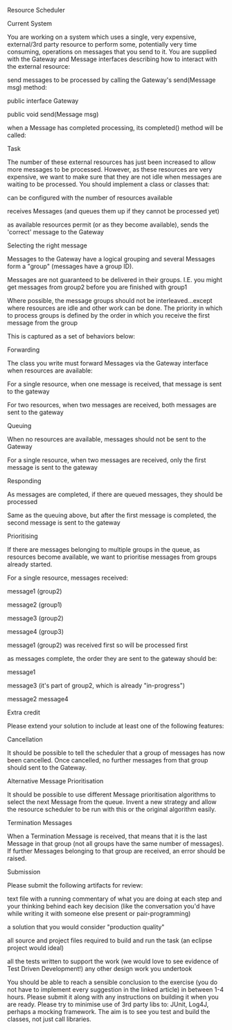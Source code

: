 <BODY>
<DIV id="page_1">
<DIV id="dimg1">
</DIV>


<DIV id="id_1">
<P class="p0 ft0">Resource Scheduler</P>
<P class="p1 ft1">Current System</P>
<P class="p2 ft2">You are working on a system which uses a single, very expensive, external/3rd party resource to perform some, potentially very time consuming, operations on messages that you send to it. You are supplied with the Gateway and Message interfaces describing how to interact with the external resource:</P>
<P class="p3 ft2">send messages to be processed by calling the Gateway's send(Message msg) method:</P>
<P class="p4 ft2">public interface Gateway</P>
<P class="p5 ft2">public void send(Message msg)</P>
<P class="p6 ft2">when a Message has completed processing, its completed() method will be called:</P>
<P class="p8 ft1">Task</P>
<P class="p9 ft2">The number of these external resources has just been increased to allow more messages to be processed. However, as these resources are very expensive, we want to make sure that they are not idle when messages are waiting to be processed. You should implement a class or classes that:</P>
<P class="p3 ft2">can be configured with the number of resources available</P>
<P class="p10 ft2">receives Messages (and queues them up if they cannot be processed yet)</P>
<P class="p10 ft2">as available resources permit (or as they become available), sends the 'correct' message to the Gateway</P>
<P class="p11 ft3">Selecting the right message</P>
<P class="p12 ft2">Messages to the Gateway have a logical grouping and several Messages form a "group" (messages have a group ID).</P>
<P class="p13 ft2">Messages are not guaranteed to be delivered in their groups. I.E. you might get messages from group2 before you are finished with group1</P>
<P class="p14 ft2">Where possible, the message groups should not be interleaved...except where resources are idle and other work can be done. The priority in which to process groups is defined by the order in which you receive the first message from the group</P>
<P class="p15 ft2">This is captured as a set of <SPAN class="ft4">behaviors </SPAN>below:</P>
<P class="p11 ft3">Forwarding</P>
<P class="p16 ft2">The class you write must forward Messages via the Gateway interface when resources are available:</P>
<P class="p17 ft2">For a single resource, when one message is received, that message is sent to the gateway</P>
<P class="p10 ft2">For two resources, when two messages are received, both messages are sent to the gateway</P>
<P class="p11 ft3">Queuing</P>
<P class="p16 ft2">When no resources are available, messages should not be sent to the Gateway</P>
<P class="p17 ft2">For a single resource, when two messages are received, only the first message is sent to the gateway</P>
<P class="p18 ft3">Responding</P>
<P class="p15 ft2">As messages are completed, if there are queued messages, they should be processed</P>
<P class="p19 ft2">Same as the queuing above, but after the first message is completed, the second message is sent to the gateway</P>
<P class="p11 ft3">Prioritising</P>
</DIV>
<DIV id="id_2">
<P class="p20 ft2">If there are messages belonging to multiple groups in the queue, as resources become available, we want to prioritise messages from groups already started.</P>
</DIV>
</DIV>
<DIV id="page_2">
<DIV id="dimg1">
</DIV>


<DIV class="dclr"></DIV>
<P class="p21 ft2">For a single resource, messages received:</P>
<P class="p22 ft2">message1 (group2)</P>
<P class="p4 ft2">message2 (group1)</P>
<P class="p4 ft2">message3 (group2)</P>
<P class="p4 ft2">message4 (group3)</P>
<P class="p10 ft2">message1 (group2) was received first so will be processed first</P>
<P class="p6 ft2">as messages complete, the order they are sent to the gateway should be:</P>
<P class="p4 ft2">message1</P>
<P class="p4 ft2">message3 (it's part of group2, which is already <NOBR>"in-progress")</NOBR></P>
<P class="p23 ft2">message2 message4</P>
<P class="p8 ft1">Extra credit</P>
<P class="p24 ft2">Please extend your solution to include at least one of the following features:</P>
<P class="p11 ft3">Cancellation</P>
<P class="p25 ft2">It should be possible to tell the scheduler that a group of messages has now been cancelled. Once cancelled, no further messages from that group should sent to the Gateway.</P>
<P class="p26 ft3">Alternative Message Prioritisation</P>
<P class="p27 ft2">It should be possible to use different Message prioritisation algorithms to select the next Message from the queue. Invent a new strategy and allow the resource scheduler to be run with this or the original algorithm easily.</P>
<P class="p26 ft3">Termination Messages</P>
<P class="p28 ft2">When a Termination Message is received, that means that it is the last Message in that group (not all groups have the same number of messages). If further Messages belonging to that group are received, an error should be raised.</P>
<P class="p29 ft5">Submission</P>
<P class="p15 ft2">Please submit the following artifacts for review:</P>
<P class="p30 ft2">text file with a running commentary of what you are doing at each step and your thinking behind each key decision (like the conversation you'd have while writing it with someone else present or <NOBR>pair-programming)</NOBR></P>
<P class="p6 ft2">a solution that you would consider "production quality"</P>
<P class="p6 ft2">all source and project files required to build and run the task (an eclipse project would ideal)</P>
<P class="p31 ft2">all the tests written to support the work (we would love to see evidence of Test Driven Development!) any other design work you undertook</P>
<P class="p32 ft2">You should be able to reach a sensible conclusion to the exercise (you do not have to implement every suggestion in the linked article) in between <NOBR>1-4</NOBR> hours. Please submit it along with any instructions on building it when you are ready. Please try to minimise use of 3rd party libs to: JUnit, Log4J, perhaps a mocking framework. The aim is to see you test and build the classes, not just call libraries.</P>
</DIV>
</BODY>
</HTML>
